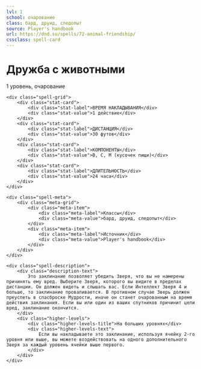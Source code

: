 ```yaml
---
lvl: 1
school: очарование
class: бард, друид, следопыт
source: Player's handbook
url: https://dnd.su/spells/72-animal-friendship/
cssclass: spell-card
---
```


<div class="spell-container">
    <div class="spell-header">
        <h1 class="spell-name">Дружба с животными</h1>
        <div class="spell-level">1 уровень, очарование</div>
    </div>
    
    <div class="spell-grid">
        <div class="stat-card">
            <div class="stat-label">ВРЕМЯ НАКЛАДЫВАНИЯ</div>
            <div class="stat-value">1 действие</div>
        </div>
        <div class="stat-card">
            <div class="stat-label">ДИСТАНЦИЯ</div>
            <div class="stat-value">30 футов</div>
        </div>
        <div class="stat-card">
            <div class="stat-label">КОМПОНЕНТЫ</div>
            <div class="stat-value">В, С, М (кусочек пищи)</div>
        </div>
        <div class="stat-card">
            <div class="stat-label">ДЛИТЕЛЬНОСТЬ</div>
            <div class="stat-value">24 часа</div>
        </div>
    </div>
    
    <div class="spell-meta">
        <div class="meta-grid">
            <div class="meta-item">
                <div class="meta-label">Классы</div>
                <div class="meta-value">бард, друид, следопыт</div>
            </div>
            <div class="meta-item">
                <div class="meta-label">Источник</div>
                <div class="meta-value">Player's handbook</div>
            </div>
        </div>
    </div>
    
    <div class="spell-description">
        <div class="description-text">
            Это заклинание позволяет убедить Зверя, что вы не намерены причинять ему вред. Выберите Зверя, которого вы видите в пределах дистанции. Он должен видеть и слышать вас. Если Интеллект Зверя 4 и больше, то заклинание проваливается. В противном случае Зверь должен преуспеть в спасброске Мудрости, иначе он станет очарованным на время действия заклинания. Если вы или один из ваших спутников причинит цели вред, заклинание окончится.
        </div>
        <div class="higher-levels">
            <div class="higher-levels-title">На больших уровнях</div>
            <div class="higher-levels-text">
                Если вы накладываете это заклинание, используя ячейку 2-го уровня или выше, вы можете воздействовать на одного дополнительного Зверя за каждый уровень ячейки выше первого.
            </div>
        </div>
    </div>
</div>